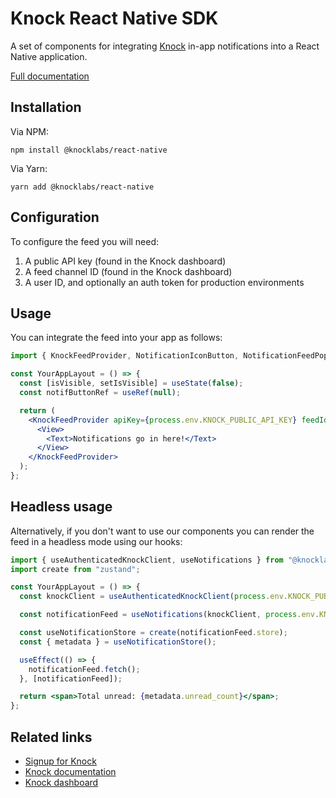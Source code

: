 # Knock React Native SDK

A set of components for integrating [Knock](https://knock.app) in-app notifications into a React Native application.

[Full documentation](https://docs.knock.app/in-app-ui/react-native/overview)

## Installation

Via NPM:

```
npm install @knocklabs/react-native
```

Via Yarn:

```
yarn add @knocklabs/react-native
```

## Configuration

To configure the feed you will need:

1. A public API key (found in the Knock dashboard)
2. A feed channel ID (found in the Knock dashboard)
3. A user ID, and optionally an auth token for production environments

## Usage

You can integrate the feed into your app as follows:

```jsx
import { KnockFeedProvider, NotificationIconButton, NotificationFeedPopover } from "@knocklabs/react-native";

const YourAppLayout = () => {
  const [isVisible, setIsVisible] = useState(false);
  const notifButtonRef = useRef(null);

  return (
    <KnockFeedProvider apiKey={process.env.KNOCK_PUBLIC_API_KEY} feedId={process.env.KNOCK_FEED_ID} userId={currentUser.id}>
      <View>
        <Text>Notifications go in here!</Text>
      </View>
    </KnockFeedProvider>
  );
};
```

## Headless usage

Alternatively, if you don't want to use our components you can render the feed in a headless mode using our hooks:

```jsx
import { useAuthenticatedKnockClient, useNotifications } from "@knocklabs/react-native";
import create from "zustand";

const YourAppLayout = () => {
  const knockClient = useAuthenticatedKnockClient(process.env.KNOCK_PUBLIC_API_KEY, currentUser.id);

  const notificationFeed = useNotifications(knockClient, process.env.KNOCK_FEED_ID);

  const useNotificationStore = create(notificationFeed.store);
  const { metadata } = useNotificationStore();

  useEffect(() => {
    notificationFeed.fetch();
  }, [notificationFeed]);

  return <span>Total unread: {metadata.unread_count}</span>;
};
```

## Related links

- [Signup for Knock](https://knock.app)
- [Knock documentation](https://docs.knock.app)
- [Knock dashboard](https://dashboard.knock.app)
